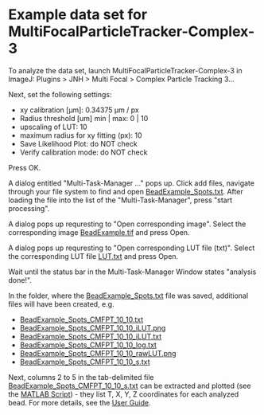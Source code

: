# Example data set for MultiFocalParticleTracker-Complex-3
To analyze the data set, launch MultiFocalParticleTracker-Complex-3 in ImageJ: Plugins > JNH > Multi Focal > Complex Particle Tracking 3...

Next, set the following settings:
- xy calibration [µm]: 0.34375 µm / px
- Radius threshold [um] min | max:  0 | 10
- upscaling of LUT: 10
- maximum radius for xy fitting (px): 10
- Save Likelihood Plot: do NOT check
- Verify calibration mode: do NOT check

Press OK.

A dialog entitled "Multi-Task-Manager ..." pops up. Click add files, navigate through your file system to find and open
[BeadExample_Spots.txt](https://github.com/hansenjn/MultifocalImaging-AnalysisToolbox/blob/master/Example%20Data/MultiFocalParticleTracker-Complex-3/BeadExample_Spots.txt).
After loading the file into the list of the "Multi-Task-Manager", press "start processing".

A dialog pops up requresting to "Open corresponding image". Select the corresponding image [BeadExample.tif](https://github.com/hansenjn/MultifocalImaging-AnalysisToolbox/blob/master/Example%20Data/MultiFocalParticleTracker-Complex-3/BeadExample.tif)
and press Open.

A dialog pops up requresting to "Open corresponding LUT file (txt)". Select the corresponding LUT file [LUT.txt](https://github.com/hansenjn/MultifocalImaging-AnalysisToolbox/blob/master/Example%20Data/MultiFocalParticleTracker-Complex-3/LUT.txt)
and press Open.

Wait until the status bar in the Multi-Task-Manager Window states "analysis done!".

In the folder, where the [BeadExample_Spots.txt](https://github.com/hansenjn/MultifocalImaging-AnalysisToolbox/blob/master/Example%20Data/MultiFocalParticleTracker-Complex-3/BeadExample_Spots.txt)
file was saved, additional files will have been created, e.g.
- [BeadExample_Spots_CMFPT_10_10.txt](https://github.com/hansenjn/MultifocalImaging-AnalysisToolbox/blob/master/Example%20Data/MultiFocalParticleTracker-Complex-3/BeadExample_Spots_CMFPT_10_10.txt)
- [BeadExample_Spots_CMFPT_10_10_iLUT.png](https://github.com/hansenjn/MultifocalImaging-AnalysisToolbox/blob/master/Example%20Data/MultiFocalParticleTracker-Complex-3/BeadExample_Spots_CMFPT_10_10_iLUT.png)
- [BeadExample_Spots_CMFPT_10_10_iLUT.txt](https://github.com/hansenjn/MultifocalImaging-AnalysisToolbox/blob/master/Example%20Data/MultiFocalParticleTracker-Complex-3/BeadExample_Spots_CMFPT_10_10_iLUT.txt)
- [BeadExample_Spots_CMFPT_10_10_log.txt](https://github.com/hansenjn/MultifocalImaging-AnalysisToolbox/blob/master/Example%20Data/MultiFocalParticleTracker-Complex-3/BeadExample_Spots_CMFPT_10_10_log.txt)
- [BeadExample_Spots_CMFPT_10_10_rawLUT.png](https://github.com/hansenjn/MultifocalImaging-AnalysisToolbox/blob/master/Example%20Data/MultiFocalParticleTracker-Complex-3/BeadExample_Spots_CMFPT_10_10_rawLUT.png)
- [BeadExample_Spots_CMFPT_10_10_s.txt](https://github.com/hansenjn/MultifocalImaging-AnalysisToolbox/blob/master/Example%20Data/MultiFocalParticleTracker-Complex-3/BeadExample_Spots_CMFPT_10_10_s.txt)

Next, columns 2 to 5 in the tab-delimited file [BeadExample_Spots_CMFPT_10_10_s.txt](https://github.com/hansenjn/MultifocalImaging-AnalysisToolbox/blob/master/Example%20Data/MultiFocalParticleTracker-Complex-3/BeadExample_Spots_CMFPT_10_10_s.txt)
can be extracted and plotted (see the [MATLAB Script](https://github.com/hansenjn/MultifocalImaging-AnalysisToolbox/tree/master/Matlab%20scripts)) - they list T, X, Y, Z coordinates for each analyzed bead. For more details, see the [User Guide](https://github.com/hansenjn/MultifocalImaging-AnalysisToolbox/tree/master/User%20Guide).
